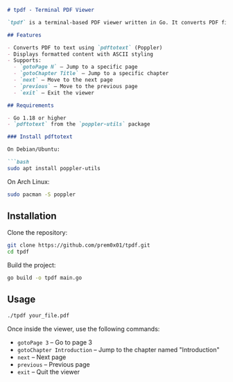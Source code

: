 ````markdown
# tpdf - Terminal PDF Viewer

`tpdf` is a terminal-based PDF viewer written in Go. It converts PDF files to plain text, formats them with ASCII layout, and allows navigation through pages and chapters using terminal commands.

## Features

- Converts PDF to text using `pdftotext` (Poppler)
- Displays formatted content with ASCII styling
- Supports:
  - `gotoPage N` – Jump to a specific page
  - `gotoChapter Title` – Jump to a specific chapter
  - `next` – Move to the next page
  - `previous` – Move to the previous page
  - `exit` – Exit the viewer

## Requirements

- Go 1.18 or higher
- `pdftotext` from the `poppler-utils` package

### Install pdftotext

On Debian/Ubuntu:

```bash
sudo apt install poppler-utils
````

On Arch Linux:

```bash
sudo pacman -S poppler
```

## Installation

Clone the repository:

```bash
git clone https://github.com/prem0x01/tpdf.git
cd tpdf
```

Build the project:

```bash
go build -o tpdf main.go
```

## Usage

```bash
./tpdf your_file.pdf
```

Once inside the viewer, use the following commands:

* `gotoPage 3` – Go to page 3
* `gotoChapter Introduction` – Jump to the chapter named "Introduction"
* `next` – Next page
* `previous` – Previous page
* `exit` – Quit the viewer

```

